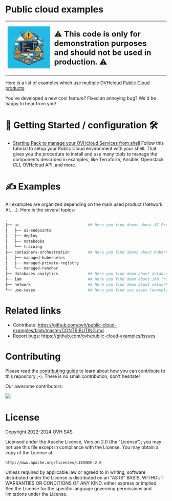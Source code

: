 # Public cloud examples

<table>
  <tr>
    <td>
      <p align="center">
        <img src="./docs/assets/wip.jpg"/>
      </p>
    </td>
    <td>
      <b style="font-size:24px">⚠️ This code is only for demonstration purposes </br>and should not be used in production. ⚠️ </b>
    </td>
  </tr>
</table>



Here is a list of examples which use multiple OVHcloud [Public Cloud products](https://www.ovhcloud.com/fr/public-cloud/).

You've developed a new cool feature? Fixed an annoying bug? We'd be happy to hear from you!

# 👀 Getting Started / configuration 🛠️

 - [Starting Pack to manage your OVHcloud Services from shell](./configuration/shell/README.md)
Follow this tutorial to setup your Public Cloud environment with your shell. 
That gives you the procedure to install and use many tools to manage the components described in examples, like Terraform, Ansible, Openstack CLI, OVHcloud API, and more.

# ✍️  Examples

All examples are organized depending on the main used product (Network, AI, ...).
Here is the several topics:
```bash
.
├── ai                              ## Here you find demos about AI Products: AI Notebooks, AI Training, AI Deploy, AI Endpoints...
│   ├── ai-endpoints
│   ├── deploy
│   ├── notebooks
│   └── training
├── containers-orchestration        ## Here you find demos about Kubernetes, Rancher & Harbor
│   ├── managed-kubernetes
│   ├── managed-private-registry
│   └── managed-rancher
├── databases-analytics             ## Here you find demo about databases, data streaming, data integration, ...
├── iam                             ## Here you find demo about IAM (roles, identity, ...)
├── network                         ## Here you find demo about network (private network, load balancer, gateway, VPS ...)
└── use-cases                       ## Here you find use cases (examples using several services: kubernetes, databases...)
```


# Related links

 * Contribute: https://github.com/ovh/public-cloud-examples/blob/master/CONTRIBUTING.md
 * Report bugs: https://github.com/ovh/public-cloud-examples/issues

# Contributing

Please read the [contributing guide](https://github.com/ovh/public-cloud-examples/blob/master/CONTRIBUTING.md) to learn about how you can contribute to this repository ;-). There is no small contribution, don't hesitate!

Our awesome contributors:

<a href="https://github.com/ovh/public-cloud-examples/graphs/contributors">
  <img src="https://contrib.rocks/image?repo=ovh/public-cloud-examples" />
</a>

# License

Copyright 2022-2024 OVH SAS

Licensed under the Apache License, Version 2.0 (the "License");
you may not use this file except in compliance with the License.
You may obtain a copy of the License at

    http://www.apache.org/licenses/LICENSE-2.0

Unless required by applicable law or agreed to in writing, software
distributed under the License is distributed on an "AS IS" BASIS,
WITHOUT WARRANTIES OR CONDITIONS OF ANY KIND, either express or implied.
See the License for the specific language governing permissions and
limitations under the License.
